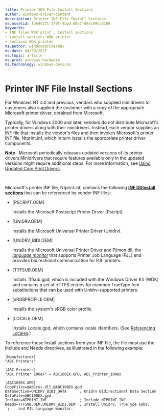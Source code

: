 ```yaml
---
title: Printer INF File Install Sections
author: windows-driver-content
description: Printer INF File Install Sections
ms.assetid: fb544271-1f0f-4bbd-b0a7-88dc89cc8186
keywords:
- INF files WDK print , install sections
- install sections WDK printer
- sections WDK printer
ms.author: windowsdriverdev
ms.date: 04/20/2017
ms.topic: article
ms.prod: windows-hardware
ms.technology: windows-devices
---
```


# Printer INF File Install Sections





For Windows NT 4.0 and previous, vendors who supplied minidrivers to customers also supplied the customer with a copy of the appropriate Microsoft printer driver, obtained from Microsoft.

Typically, for Windows 2000 and later, vendors do not distribute Microsoft's printer drivers along with their minidrivers. Instead, each vendor supplies an INF file that installs the vendor's files and then invokes Microsoft's printer INF file, Ntprint.inf, which in turn installs the appropriate printer driver components.

**Note**   Microsoft periodically releases updated versions of its printer drivers.Minidrivers that require features available only in the updated versions might require additional steps. For more information, see [Using Updated Core Print Drivers](using-updated-core-print-drivers.md).

 

Microsoft's printer INF file, Ntprint.inf, contains the following [**INF DDInstall sections**](https://msdn.microsoft.com/library/windows/hardware/ff547344) that can be referenced by vendor INF files:

-   \[PSCRIPT.OEM\]

    Installs the Microsoft Postscript Printer Driver (Pscript).

-   \[UNIDRV.OEM\]

    Installs the Microsoft Universal Printer Driver (Unidrv).

-   \[UNIDRV\_BIDI.OEM\]

    Installs the Microsoft Universal Printer Driver and Pjlmon.dll, the [*language monitor*](https://msdn.microsoft.com/library/windows/hardware/ff556305#wdkgloss-language-monitor) that supports Printer Job Language (PJL) and provides bidirectional communication for PJL printers.

-   \[TTFSUB.OEM\]

    Installs Ttfsub.gpd, which is included with the Windows Driver Kit (WDK) and contains a set of \*TTFS entries for common TrueType font substitutions that can be used with Unidrv-supported printers.

-   \[sRGBPROFILE.OEM\]

    Installs the system's sRGB color profile.

-   \[LOCALE.OEM\]

    Installs Locale.gpd, which contains locale identifiers. (See [Referencing Locales](referencing-locales.md).)

To reference these Install sections from your INF file, the file must use the Include and Needs directives, as illustrated in the following example:

```
[Manufacturer]
"ABC Printers"
 
[ABC Printers]
"ABC Printer 100ex" = ABC100EX.GPD, ABC_Printer_100ex
 
[ABC100EX.GPD]
CopyFiles=@ABCres.dll,@ABC100EX.gpd
DataSection=UNIDRV_BIDI_DATA      ; Unidrv Bidirectional Data Section
DataFile=ABC100EX.gpd
Include=NTPRINT.INF               ; Include NTPRINT.INF.
Needs=TTFSUB.OEM,UNIDRV_BIDI.OEM  ; Install Unidrv, TrueType subs,
 ;    and PJL language monitor.
```

 

 





